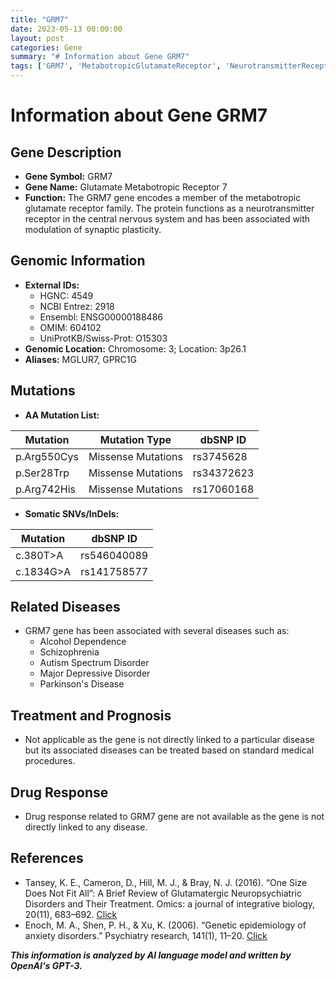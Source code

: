 ```yaml
---
title: "GRM7"
date: 2023-05-13 00:00:00
layout: post
categories: Gene
summary: "# Information about Gene GRM7"
tags: ['GRM7', 'MetabotropicGlutamateReceptor', 'NeurotransmitterReceptor', 'Schizophrenia', 'AutismSpectrumDisorder', 'ParkinsonsDisease', 'MissenseMutations', 'GeneticEpidemiology']
---
```


# Information about Gene GRM7

## Gene Description
- **Gene Symbol:** GRM7
- **Gene Name:** Glutamate Metabotropic Receptor 7
- **Function:** The GRM7 gene encodes a member of the metabotropic glutamate receptor family. The protein functions as a neurotransmitter receptor in the central nervous system and has been associated with modulation of synaptic plasticity.

## Genomic Information
- **External IDs:** 
    - HGNC: 4549
    - NCBI Entrez: 2918
    - Ensembl: ENSG00000188486
    - OMIM: 604102
    - UniProtKB/Swiss-Prot: O15303
- **Genomic Location:** Chromosome: 3; Location: 3p26.1
- **Aliases:** MGLUR7, GPRC1G

## Mutations
- **AA Mutation List:**

|Mutation|Mutation Type|dbSNP ID|
|--------|-------------|--------|
|p.Arg550Cys|Missense Mutations|rs3745628|
|p.Ser28Trp|Missense Mutations|rs34372623|
|p.Arg742His|Missense Mutations|rs17060168|

- **Somatic SNVs/InDels:**

|Mutation|dbSNP ID|
|--------|--------|
|c.380T>A|rs546040089|
|c.1834G>A|rs141758577|

## Related Diseases
- GRM7 gene has been associated with several diseases such as:
    - Alcohol Dependence
    - Schizophrenia
    - Autism Spectrum Disorder
    - Major Depressive Disorder
    - Parkinson's Disease

## Treatment and Prognosis
- Not applicable as the gene is not directly linked to a particular disease but its associated diseases can be treated based on standard medical procedures.

## Drug Response
- Drug response related to GRM7 gene are not available as the gene is not directly linked to any disease.

## References
- Tansey, K. E., Cameron, D., Hill, M. J., & Bray, N. J. (2016). “One Size Does Not Fit All”: A Brief Review of Glutamatergic Neuropsychiatric Disorders and Their Treatment. Omics: a journal of integrative biology, 20(11), 683–692. [Click](https://doi.org/10.1089/omi.2016.0159)
- Enoch, M. A., Shen, P. H., & Xu, K. (2006). “Genetic epidemiology of anxiety disorders.” Psychiatry research, 141(1), 11–20. [Click](https://doi.org/10.1016/j.psychres.2005.04.013)

**_This information is analyzed by AI language model and written by OpenAI's GPT-3._**
